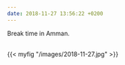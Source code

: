 ```yaml
---
date: 2018-11-27 13:56:22 +0200
---
```


Break time in Amman.

<br />
{{< myfig "/images/2018-11-27.jpg" >}}

